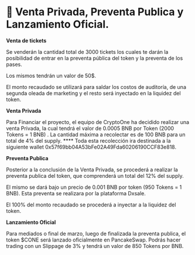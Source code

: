 # 🚀 Venta Privada, Preventa Publica y Lanzamiento Oficial.

**Venta de tickets**

Se venderán la cantidad total de 3000 tickets los cuales te darán la posibilidad de entrar en la preventa pública del token y la preventa de los pases.

Los mismos tendrán un valor de 50$.

El monto recaudado se utilizará para saldar los costos de auditoría, de una segunda oleada de marketing y el resto será inyectado en la liquidez del token.


**Venta Privada**

Para Financiar el proyecto, el equipo de CryptoOne ha decidido realizar una venta Privada, la cual tendrá el valor de 0.0005 BNB por Token (2000 Tokens = 1 BNB) . La cantidad máxima a recolectar es de 100 BNB para un total de 4% del supply. **** Toda esta recolección ira destinada a la siguiente wallet 0x57f69bb04A53bFe02A49Fda60206190CCF83e818.

**Preventa Publica**

Posterior a la conclusión de la Venta Privada, se procederá a realizar la preventa publica del token, que comprenderá un total del 12% del supply.

El mismo se dará bajo un precio de 0.001 BNB por token (950 Tokens = 1 BNB). Esta preventa se realizara por la plataforma Dxsale.

El 100% del monto recaudado se procederá a inyectar a la liquidez del token.

**Lanzamiento Oficial**

Para mediados o final de marzo, luego de finalizada la preventa publica, el token $CONE será lanzado oficialmente en PancakeSwap. Podrás hacer trading con un Slippage de 3% y tendrá un valor de 850 Tokens por BNB.
